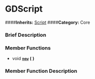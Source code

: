 #  GDScript  
####**Inherits:** [Script](class_script)
####**Category:** Core

###  Brief Description  


###  Member Functions 
  * void  **[`new`](#new)**  **(** **)**

###  Member Function Description  

